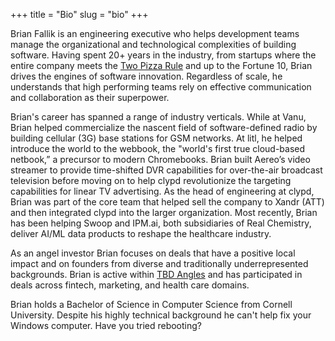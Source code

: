 +++
title = "Bio"
slug = "bio"
+++

Brian Fallik is an engineering executive who helps development teams manage the organizational and technological complexities of building software. Having spent 20+ years in the industry, from startups where the entire company meets the [Two Pizza Rule](https://www.cnbc.com/2018/04/30/jeff-bezos-2-pizza-rule-can-help-you-hold-more-productive-meetings.html) and up to the Fortune 10, Brian drives the engines of software innovation. Regardless of scale, he understands that high performing teams rely on effective communication and collaboration as their superpower.

Brian's career has spanned a range of industry verticals. While at Vanu, Brian helped commercialize the nascent field of software-defined radio by building cellular (3G) base stations for GSM networks. At litl, he helped introduce the world to the webbook, the "world's first true cloud-based netbook,” a precursor to modern Chromebooks. Brian built Aereo’s video streamer to provide time-shifted DVR capabilities for over-the-air broadcast television before moving on to help clypd revolutionize the targeting capabilities for linear TV advertising. As the head of engineering at clypd, Brian was part of the core team that helped sell the company to Xandr (ATT) and then integrated clypd into the larger organization. Most recently, Brian has been helping Swoop and IPM.ai, both subsidiaries of Real Chemistry, deliver AI/ML data products to reshape the healthcare industry.

As an angel investor Brian focuses on deals that have a positive local impact and on founders from diverse and traditionally underrepresented backgrounds. Brian is active within [TBD Angles](https://tbdangels.com/) and has participated in deals across fintech, marketing, and health care domains.

Brian holds a Bachelor of Science in Computer Science from Cornell University. Despite his highly technical background he can't help fix your Windows computer. Have you tried rebooting?
